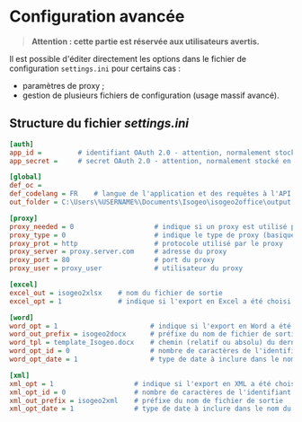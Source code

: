 # Configuration avancée

> **Attention : cette partie est réservée aux utilisateurs avertis.**

Il est possible d'éditer directement les options dans le fichier de configuration `settings.ini` pour certains cas :

* paramètres de proxy ;
* gestion de plusieurs fichiers de configuration \(usage massif avancé\).

## Structure du fichier _settings.ini_

```ini
[auth]
app_id =         # identifiant OAuth 2.0 - attention, normalement stocké en variable d'environnement
app_secret =     # secret OAuth 2.0 - attention, normalement stocké en variable d'environnement

[global]
def_oc = 
def_codelang = FR    # langue de l'application et des requêtes à l'API (FR ou EN)
out_folder = C:\Users\%USERNAME%\Documents\Isogeo\isogeo2office\output   # chemin du dossier pour les fichiers exportés

[proxy]
proxy_needed = 0                    # indique si un proxy est utilisé pour se connecter à l'API
proxy_type = 0                      # indique le type de proxy (basique ou NLTM)
proxy_prot = http                   # protocole utilisé par le proxy
proxy_server = proxy.server.com     # adresse du proxy
proxy_port = 80                     # port du proxy
proxy_user = proxy_user             # utilisateur du proxy

[excel]
excel_out = isogeo2xlsx    # nom du fichier de sortie
excel_opt = 1              # indique si l'export en Excel a été choisi lors de la dernière exécution. 0 ou 1.

[word]
word_opt = 1                       # indique si l'export en Word a été choisi lors de la dernière exécution. 0 ou 1.
word_out_prefix = isogeo2docx      # préfixe du nom de fichier de sortie
word_tpl = template_Isogeo.docx    # chemin (relatif ou absolu) du dernier modèle choisi
word_opt_id = 0                    # nombre de caractères de l'identifiant unique Isogeo inclus. De 0 à 8.
word_opt_date = 1                  # type de date à inclure dans le nom du fichier exporté. 0, 1 ou 2.

[xml]
xml_opt = 1                    # indique si l'export en XML a été choisi lors de la dernière exécution. 0 ou 1.
xml_opt_id = 0                 # nombre de caractères de l'identifiant unique Isogeo inclus. De 0 à 8.
xml_out_prefix = isogeo2xml    # préfixe du nom de fichier de sortie
xml_opt_date = 1               # type de date à inclure dans le nom du fichier exporté. 0, 1 ou 2.
```





